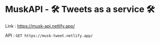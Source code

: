 # MuskAPI - 🛠️ Tweets as a service 🛠️

Link : https://musk-api.netlify.app/

API : `GET https://musk-tweet.netlify.app/`

